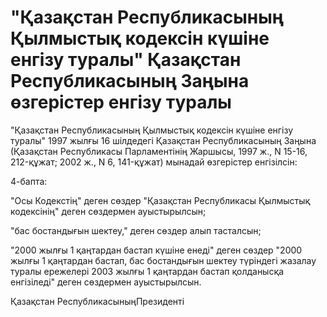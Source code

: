 # "Қазақстан Республикасының Қылмыстық кодексін күшіне енгізу туралы" Қазақстан Республикасының Заңына өзгерістер енгізу туралы

"Қазақстан Республикасының Қылмыстық кодексін күшіне енгізу туралы" 1997 жылғы 16 шілдедегі Қазақстан Республикасының Заңына (Қазақстан Республикасы Парламентінің Жаршысы, 1997 ж., N 15-16, 212-құжат; 2002 ж., N 6, 141-құжат) мынадай өзгерістер енгізілсін:

4-бапта:

"Осы Кодекстің" деген сөздер "Қазақстан Республикасы Қылмыстық кодексінің" деген сөздермен ауыстырылсын;

"бас бостандығын шектеу," деген сөздер алып тасталсын;

"2000 жылғы 1 қаңтардан бастап күшіне енеді" деген сөздер "2000 жылғы 1 қаңтардан бастап, бас бостандығын шектеу түріндегі жазалау туралы ережелері 2003 жылғы 1 қаңтардан бастап қолданысқа енгізіледі" деген сөздермен ауыстырылсын.

Қазақстан РеспубликасыныңПрезиденті

